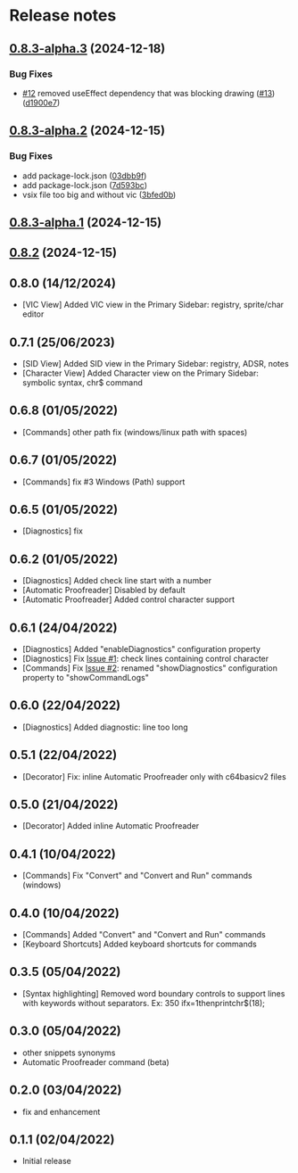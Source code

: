 # Release notes

## [0.8.3-alpha.3](https://github.com/gverduci/c64basicv2/compare/v0.8.3-alpha.2...v0.8.3-alpha.3) (2024-12-18)


### Bug Fixes

* [#12](https://github.com/gverduci/c64basicv2/issues/12) removed useEffect dependency that was blocking drawing ([#13](https://github.com/gverduci/c64basicv2/issues/13)) ([d1900e7](https://github.com/gverduci/c64basicv2/commit/d1900e74391ab38625d77c9eeab3fbd17e2a428d))

## [0.8.3-alpha.2](https://github.com/gverduci/c64basicv2/compare/v0.8.3-alpha.1...v0.8.3-alpha.2) (2024-12-15)


### Bug Fixes

* add package-lock.json ([03dbb9f](https://github.com/gverduci/c64basicv2/commit/03dbb9f9ef31a67a8778be8ca77fdc06e9f0ad4b))
* add package-lock.json ([7d593bc](https://github.com/gverduci/c64basicv2/commit/7d593bcf8e36c5906a68536815b647f81b0280a9))
* vsix file too big and without vic ([3bfed0b](https://github.com/gverduci/c64basicv2/commit/3bfed0b9964a840e5532b1a442b93a63cd5ac567))

## [0.8.3-alpha.1](https://github.com/gverduci/c64basicv2/compare/v0.8.2...v0.8.3-alpha.1) (2024-12-15)

## [0.8.2](https://github.com/gverduci/c64basicv2/compare/v0.8.1...v0.8.2) (2024-12-15)

## 0.8.0 (14/12/2024)

- [VIC View] Added VIC view in the Primary Sidebar: registry, sprite/char editor

## 0.7.1 (25/06/2023)

- [SID View] Added SID view in the Primary Sidebar: registry, ADSR, notes
- [Character View] Added Character view on the Primary Sidebar: symbolic syntax, chr$ command

## 0.6.8 (01/05/2022)

- [Commands] other path fix (windows/linux path with spaces)

## 0.6.7 (01/05/2022)

- [Commands] fix #3 Windows (Path) support

## 0.6.5 (01/05/2022)

- [Diagnostics] fix

## 0.6.2 (01/05/2022)

- [Diagnostics] Added check line start with a number
- [Automatic Proofreader] Disabled by default
- [Automatic Proofreader] Added control character support

## 0.6.1 (24/04/2022)

- [Diagnostics] Added "enableDiagnostics" configuration property
- [Diagnostics] Fix [Issue #1](https://github.com/gverduci/c64basicv2/issues/1): check lines containing control character
- [Commands] Fix [Issue #2](https://github.com/gverduci/c64basicv2/issues/2): renamed "showDiagnostics" configuration property to "showCommandLogs"

## 0.6.0 (22/04/2022)

- [Diagnostics] Added diagnostic: line too long

## 0.5.1 (22/04/2022)

- [Decorator] Fix: inline Automatic Proofreader only with c64basicv2 files

## 0.5.0 (21/04/2022)

- [Decorator] Added inline Automatic Proofreader

## 0.4.1 (10/04/2022)

- [Commands] Fix "Convert" and "Convert and Run" commands (windows)

## 0.4.0 (10/04/2022)

- [Commands] Added "Convert" and "Convert and Run" commands
- [Keyboard Shortcuts] Added keyboard shortcuts for commands

## 0.3.5 (05/04/2022)

- [Syntax highlighting] Removed word boundary controls to support lines with keywords without separators. Ex: 350 ifx=1thenprintchr$(18);

## 0.3.0 (05/04/2022)

- other snippets synonyms
- Automatic Proofreader command (beta)

## 0.2.0 (03/04/2022)

- fix and enhancement

## 0.1.1 (02/04/2022)

- Initial release
